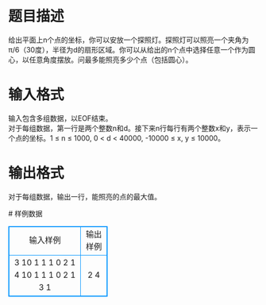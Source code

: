 # 

 
 # 题目描述 
<p>
给出平面上n个点的坐标，你可以安放一个探照灯。探照灯可以照亮一个夹角为π/6（30度），半径为d的扇形区域。你可以从给出的n个点中选择任意一个作为圆心，以任意角度摆放。问最多能照亮多少个点（包括圆心）。</p> 

 
 # 输入格式 
<p>
输入包含多组数据，以EOF结束。<br>对于每组数据，第一行是两个整数n和d。接下来n行每行有两个整数x和y，表示一个点的坐标。1 ≤ n ≤ 1000, 0 < d < 40000, -10000 ≤ x, y ≤ 10000。<br></p> 

 
 # 输出格式 
<p>
对于每组数据，输出一行，能照亮的点的最大值。</p> 
# 样例数据
<style>
        table,table tr th, table tr td { border:1px solid #0094ff; }
        table { width: 200px; min-height: 25px; line-height: 25px; text-align: center; border-collapse: collapse;}   
    </style>
<table>
	<tr>
		<td>输入样例</td>
		<td>输出样例</td>
	</tr>
<tr><td>3 10
1 1
1 0
2 1
4 10
1 1
1 0
2 1
3 1
</td><td>2
4</td></tr></table>
